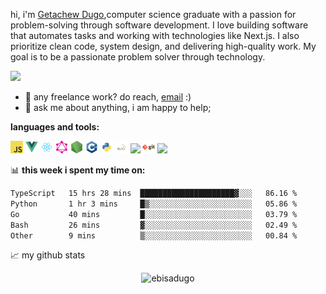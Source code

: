 hi, i'm [Getachew Dugo](https://portfolio-ead8.vercel.app/),computer science graduate with a passion for problem-solving through software development. I love building software that automates tasks and working with technologies like Next.js. I also prioritize clean code, system design, and delivering high-quality work. My goal is to be a passionate problem solver through technology.

<!-- i am also an open-source enthusiast and maintainer. i learned a lot from the open-source community and i love how collaboration and knowledge sharing happened through open-source. -->
<code><img src="https://res.cloudinary.com/ds2bjtlo5/image/upload/v1741776602/dailydev_where_developers_suffer_together_sfvfog_fpxzuj.webp"></code>
- 💼 any freelance work? do reach, [email](mailto:eabisaadw@gmail.com) :)
- 💬 ask me about anything, i am happy to help;

**languages and tools:**  

<code><img height="20" src="https://raw.githubusercontent.com/github/explore/80688e429a7d4ef2fca1e82350fe8e3517d3494d/topics/javascript/javascript.png"></code>
<code><img height="20" src="https://raw.githubusercontent.com/github/explore/80688e429a7d4ef2fca1e82350fe8e3517d3494d/topics/vue/vue.png"></code>
<code><img height="20" src="https://raw.githubusercontent.com/github/explore/80688e429a7d4ef2fca1e82350fe8e3517d3494d/topics/react/react.png"></code>
<code><img height="20" src="https://raw.githubusercontent.com/github/explore/5c058a388828bb5fde0bcafd4bc867b5bb3f26f3/topics/graphql/graphql.png"></code>
<code><img height="20" src="https://raw.githubusercontent.com/github/explore/80688e429a7d4ef2fca1e82350fe8e3517d3494d/topics/nodejs/nodejs.png"></code>
<code><img height="20" src="https://raw.githubusercontent.com/github/explore/80688e429a7d4ef2fca1e82350fe8e3517d3494d/topics/cpp/cpp.png"></code>
<code><img height="20" src="https://raw.githubusercontent.com/github/explore/80688e429a7d4ef2fca1e82350fe8e3517d3494d/topics/python/python.png"></code>
<code><img height="20" src="https://raw.githubusercontent.com/github/explore/80688e429a7d4ef2fca1e82350fe8e3517d3494d/topics/mysql/mysql.png"></code>
<code><img height="20" src="https://go.dev/blog/go-brand/Go-Logo/PNG/Go-Logo_Blue.png"></code>
<code><img height="20" src="https://raw.githubusercontent.com/github/explore/80688e429a7d4ef2fca1e82350fe8e3517d3494d/topics/git/git.png"></code>
<code><img height="20" src="https://res.cloudinary.com/practicaldev/image/fetch/s--wsCZG7z6--/c_imagga_scale,f_auto,fl_progressive,h_420,q_auto,w_1000/https://dev-to-uploads.s3.amazonaws.com/uploads/articles/hlvh83odvuzjfmk3ljlx.png"></code>


📊 **this week i spent my time on:**
<!--START_SECTION:waka-->

```txt
TypeScript   15 hrs 28 mins  █████████████████████▓░░░   86.16 %
Python       1 hr 3 mins     █▒░░░░░░░░░░░░░░░░░░░░░░░   05.86 %
Go           40 mins         █░░░░░░░░░░░░░░░░░░░░░░░░   03.79 %
Bash         26 mins         ▓░░░░░░░░░░░░░░░░░░░░░░░░   02.49 %
Other        9 mins          ▒░░░░░░░░░░░░░░░░░░░░░░░░   00.84 %
```

<!--END_SECTION:waka-->


<!-- 🚧 **my todoist stats:** -->
<!-- TODO-IST:START -->
<!-- 🏆  8,004 Karma Points           
🌸  Completed 0 tasks today           
✅  Completed 301 tasks so far           
⏳  Longest streak is 11 days -->
<!-- TODO-IST:END -->


📈 my github stats

<p align="center"> <img src="https://github-readme-stats.vercel.app/api?username=ead8&show_icons=true&theme=gotham" alt="ebisadugo" />




